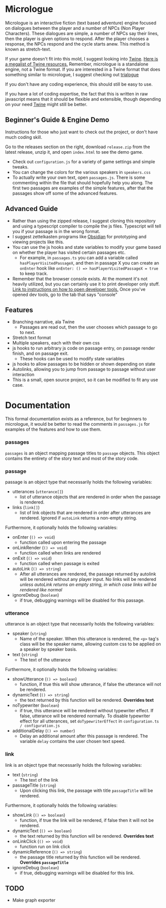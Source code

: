 Micrologue
==========

Micrologue is an interactive fiction (text based adventure) engine focused on dialogues between the player and a number of NPCs (Non Player Characters). These dialogues are simple, a number of NPCs say their lines, then the player is given options to respond. After the player chooses a response, the NPCs respond and the cycle starts anew. This method is known as stretch-text.

If your game doesn't fit into this mold, I suggest looking into [Twine](https://twinery.org/). [Here is a megalist of Twine resources.](https://twinelab.net/twine-resources/#/) Remember, micrologue is a standalone engine, not a Twine format. If you are interested in a Twine format that does something similar to micrologue, I suggest checking out [trialogue](https://github.com/phivk/trialogue)

If you don't have any coding experience, this should still be easy to use.

If you have a lot of coding expertise, the fact that this is written in raw javascript means that it should be flexible and extensible, though depending on your need [Twine](https://twinery.org/) might still be better.

Beginner's Guide & Engine Demo
------------------------------

Instructions for those who just want to check out the project, or don't have much coding skill.

Go to the releases section on the right, download `release.zip` from the latest release, unzip it, and open `index.html` to see the demo game.

 - Check out `configuration.js` for a variety of game settings and simple tweaks.
 - You can change the colors for the various speakers in `speakers.css`
 - To actually write your own text, open `passages.js`. There is some commenting within the file that should hopefully help you along. The first two passages are examples of the simple features, after that the passages show off some of the advanced features.

Advanced Guide
--------------

 - Rather than using the zipped release, I suggest cloning this repository and using a typescript compiler to compile the js files. Typescript will tell you if your passage is in the wrong format.
 - I suggest zettelkasten programs like [Obsidian](https://obsidian.md/) for prototyping and viewing projects like this.
 - You can use the js hooks and state variables to modify your game based on whether the player has visited certain passages etc.
   - For example, in `passages.ts` you can add a variable called `hasPlayerVisitedPassageX`, and then in passage X you can create an `onEnter` hook like `onEnter: () => hasPlayerVisitedPassageX = true` to keep track.
 - Remember that the browser console exists. At the moment it's not heavily utilized, but you can certainly use it to print developer only stuff. [Link to instructions on how to open developer tools.](https://grantwinney.com/how-do-i-view-the-dev-console-in-my-browser/) Once you've opened dev tools, go to the tab that says "console"

Features
--------

 - Branching narrative, ala Twine
   - Passages are read out, then the user chooses which passage to go to next.
 - Stretch text format
 - Multiple speakers, each with their own css
 - js hooks to run arbitrary js code on passage entry, on passage render finish, and on passage exit.
   - These hooks can be used to modify state variables
 - js hooks to allow passages to be hidden or shown depending on state
 - Autolinks, allowing you to jump from passage to passage without user interaction
 - This is a small, open source project, so it can be modified to fit any use case.

Documentation
=============

This formal documentation exists as a reference, but for beginners to micrologue, it would be better to read the comments in `passages.js` for examples of the features and how to use them.

### passages

`passages` is an object mapping passage titles to `passage` objects. This object contains the entirety of the story text and most of the story code.

### passage

passage is an object type that necessarily holds the following variables:

 - utterances (`utterance[]`)
   - list of utterance objects that are rendered in order when the passage is rendered.
 - links (`link[]`)
   - list of link objects that are rendered in order after utterances are rendered. Ignored if `autoLink` returns a non-empty string.

Furthermore, it optionally holds the following variables:

 - onEnter (`() => void`)
   - function called upon entering the passage
 - onLinkRender (`() => void`)
   - function called when links are rendered
 - onExit (`() => void`)
   - function called when passage is exited
 - autoLink (`() => string`)
   - After all utterances are rendered, the passage returned by autolink will be rendered without any player input. No links will be rendered *unless autoLink returns an empty string, in which case links will be rendered like normal*
 - ignoreDebug (`boolean`)
   - if true, debugging warnings will be disabled for this passage.

### utterance

utterance is an object type that necessarily holds the following variables:

 - speaker (`string`)
   - Name of the speaker. When this utterance is rendered, the `<p>` tag's class will be the speaker name, allowing custom css to be applied on a speaker by speaker basis.
 - text (`string`)
   - The text of the utterance

Furthermore, it optionally holds the following variables:

 - showUtterance (`() => boolean`)
   - function, if true this will show utterance, if false the utterance will not be rendered.
 - dynamicText (`() => string`)
   - the text returned by this function will be rendered. **Overrides text**
 - noTypewriter (`boolean`)
   - if true, this utterance will be rendered without typewriter effect. If false, utterance will be rendered normally. To disable typewriter effect for all utterances, set `doTypewriterEffect` in `configuration.ts / configuration.js`
 - additionalDelay (`() => number`)
   - Delay an additional amount after this passage is rendered. The variable `delay` contains the user chosen text speed.

### link

link is an object type that necessarily holds the following variables:

 - text (`string`)
   - The text of the link
 - passageTitle (`string`)
   - Upon clicking this link, the passage with title `passageTitle` will be rendered.

Furthermore, it optionally holds the following variables:

 - showLink (`() => boolean`)
   - function, if true the link will be rendered, if false then it will not be rendered.
 - dynamicText (`() => boolean`)
   - the text returned by this function will be rendered. **Overrides text**
 - onLinkClick (`() => void`)
   - function run on link click
 - dynamicReference (`() => string`)
   - the passage title returned by this function will be rendered. **Overrides `passageTitle`**
 - ignoreDebug (`boolean`)
   - if true, debugging warnings will be disabled for this link.

TODO
----

 - Make graph exporter
